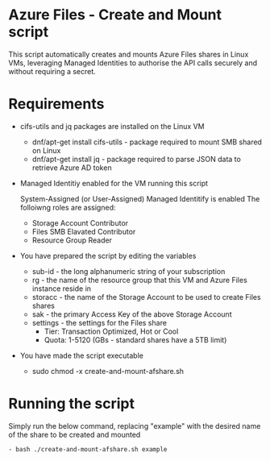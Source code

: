 # Azure Files - Create and Mount script
This script automatically creates and mounts Azure Files shares in Linux VMs, leveraging Managed Identities to authorise the API calls securely and without requiring a secret.

# Requirements
- cifs-utils and jq packages are installed on the Linux VM

    - dnf/apt-get install cifs-utils - package required to mount SMB shared on Linux
    - dnf/apt-get install jq - package required to parse JSON data to retrieve Azure AD token

- Managed Identitiy enabled for the VM running this script

    System-Assigned (or User-Assigned) Managed Identitify is enabled
    The folloiwng roles are assigned:
    - Storage Account Contributor
    - Files SMB Elavated Contributor
    - Resource Group Reader

- You have prepared the script by editing the variables 
    - sub-id - the long alphanumeric string of your subscription
    - rg - the name of the resource group that this VM and Azure Files instance reside in
    - storacc - the name of the Storage Account to be used to create Files shares
    - sak - the primary Access Key of the above Storage Account
    - settings - the settings for the Files share
        - Tier: Transaction Optimized, Hot or Cool
        - Quota: 1-5120 (GBs - standard shares have a 5TB limit)
- You have made the script executable

    - sudo chmod -x create-and-mount-afshare.sh

# Running the script
Simply run the below command, replacing "example" with the desired name of the share to be created and mounted

    - bash ./create-and-mount-afshare.sh example
